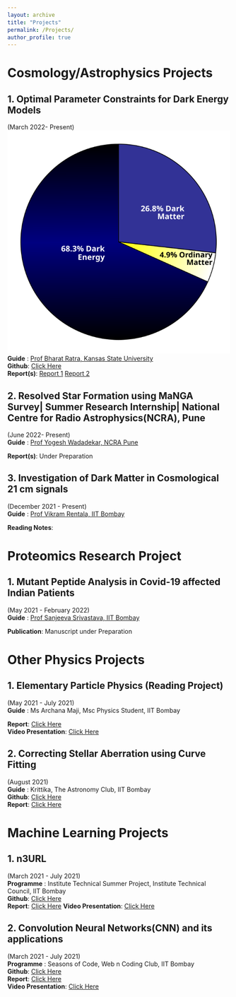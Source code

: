 ```yaml
---
layout: archive
title: "Projects"
permalink: /Projects/
author_profile: true
---
```

<!--
{% include base_path %}

{% for post in site.Projects reversed %}
  {% include archive-single.html %}
{% endfor %}
-->
# Cosmology/Astrophysics Projects

## 1. Optimal Parameter Constraints for Dark Energy Models
(March 2022- Present)<br>
![Dark Energy](/images/DMPie_2013.svg "image Title")
**Guide** : [Prof Bharat Ratra, Kansas State University](https://www.phys.ksu.edu/people/tt-faculty/ratra.html)<br>
**Github**: [Click Here](https://github.com/prakharbansal16/Optimal-Parameter-Constraints-for-Dark-Energy-Models)<br>
**Report(s)**: [Report 1](http://prakharbansal16.github.io/files/Project_Reports/Parameter_Constraints.pdf) [Report 2](http://prakharbansal16.github.io/files/Project_Reports/BAO_Parameter_Constraints.pdf)
<!--**Description**: Dark energy is a form-->

## 2. Resolved Star Formation using MaNGA Survey| Summer Research Internship| National Centre for Radio Astrophysics(NCRA), Pune
(June 2022- Present)<br>
**Guide** : [Prof Yogesh Wadadekar, NCRA Pune](http://www.ncra.tifr.res.in/~yogesh/)<br>
<!--**Github**: [Click Here](https://github.com/prakharbansal16/Optimal-Parameter-Constraints-for-Dark-Energy-Models)<br>-->
**Report(s)**: Under Preparation

## 3. Investigation of Dark Matter in Cosmological 21 cm signals
(December 2021 - Present)<br>
**Guide** : [Prof Vikram Rentala, IIT Bombay](https://www.phy.iitb.ac.in/en/employee-profile/vikram-rentala)<br>
<!--**Github**: [Click Here](https://github.com/prakharbansal16/Optimal-Parameter-Constraints-for-Dark-Energy-Models)<br>-->
**Reading Notes**: 


# Proteomics Research Project
## 1. Mutant Peptide Analysis in Covid-19 affected Indian Patients
(May 2021 - February 2022)<br>
**Guide** : [Prof Sanjeeva Srivastava, IIT Bombay](https://www.bio.iitb.ac.in/people/faculty/srivastava-s/)<br>
<!--**Github**: [Click Here](https://github.com/cov-mut/Mutant-Peptides)<br>-->
**Publication**: Manuscript under Preparation

# Other Physics Projects
## 1. Elementary Particle Physics (Reading Project) 
(May 2021 - July 2021)<br>
**Guide** : Ms Archana Maji, Msc Physics Student, IIT Bombay<br>
<!--**Github**: [Click Here](https://github.com/cov-mut/Mutant-Peptides)<br>-->
**Report**: [Click Here](http://prakharbansal16.github.io/files/Project_Reports/sos_report.pdf)<br>
**Video Presentation**: [Click Here](https://drive.google.com/file/d/1Y7p6GYb058DtpSsHJufI08IP5gkcUGUr/view?usp=sharing)

## 2. Correcting Stellar Aberration using Curve Fitting
(August 2021)<br>
**Guide** : Krittika, The Astronomy Club, IIT Bombay<br>
**Github**: [Click Here](https://github.com/prakharbansal16/Stellar-Abberation-KSP-2.0)<br>
**Report**: [Click Here](http://prakharbansal16.github.io/files/Project_Reports/Ksp_report.pdf)

# Machine Learning Projects

## 1. n3URL 
(March 2021 - July 2021)<br>
**Programme** : Institute Technical Summer Project, Institute Technical Council, IIT Bombay<br>
**Github**: [Click Here](https://github.com/prakharbansal16/n3URL)<br>
**Report**: [Click Here](http://prakharbansal16.github.io/files/Project_Reports/ITS21038_n3URL.pdf)
**Video Presentation**: [Click Here](https://drive.google.com/file/d/1G3saIIK_zbDu5j93pIBrnT-JBjQMNUd9/view?usp=sharing)

## 2. Convolution Neural Networks(CNN) and its applications
(March 2021 - July 2021)<br>
**Programme** : Seasons of Code, Web n Coding Club, IIT Bombay<br>
**Github**: [Click Here](https://github.com/prakharbansal16/Genre_From_Poster_SoC)<br>
**Report**: [Click Here]()<br>
**Video Presentation**: [Click Here]()








